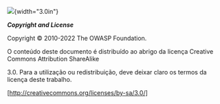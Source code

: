 ![](../../../images/OWASP-logo.jpg){width="3.0in"}


***Copyright and License***

Copyright © 2010-2022 The OWASP Foundation.

O conteúdo deste documento é distribuído ao abrigo da licença Creative
Commons Attribution ShareAlike

3.0. Para a utilização ou redistribuição, deve deixar claro os termos da
licença deste trabalho.

[http://creativecommons.org/licenses/by-sa/3.0/]
